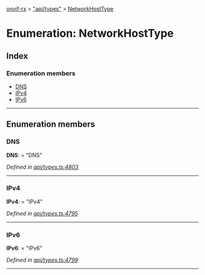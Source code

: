 [onvif-rx](../README.md) > ["api/types"](../modules/_api_types_.md) > [NetworkHostType](../enums/_api_types_.networkhosttype.md)

# Enumeration: NetworkHostType

## Index

### Enumeration members

* [DNS](_api_types_.networkhosttype.md#dns)
* [IPv4](_api_types_.networkhosttype.md#ipv4)
* [IPv6](_api_types_.networkhosttype.md#ipv6)

---

## Enumeration members

<a id="dns"></a>

###  DNS

**DNS**:  = "DNS"

*Defined in [api/types.ts:4803](https://github.com/patrickmichalina/onvif-rx/blob/f117e44/src/api/types.ts#L4803)*

___
<a id="ipv4"></a>

###  IPv4

**IPv4**:  = "IPv4"

*Defined in [api/types.ts:4795](https://github.com/patrickmichalina/onvif-rx/blob/f117e44/src/api/types.ts#L4795)*

___
<a id="ipv6"></a>

###  IPv6

**IPv6**:  = "IPv6"

*Defined in [api/types.ts:4799](https://github.com/patrickmichalina/onvif-rx/blob/f117e44/src/api/types.ts#L4799)*

___

